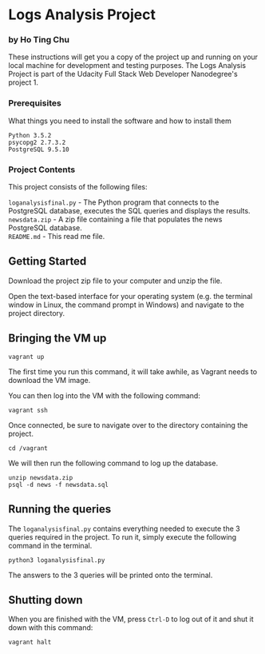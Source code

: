 # Logs Analysis Project

### by Ho Ting Chu

These instructions will get you a copy of the project up and running on your local machine for development and testing purposes. The Logs Analysis Project is part of the Udacity Full Stack Web Developer Nanodegree's project 1.

### Prerequisites

What things you need to install the software and how to install them

```
Python 3.5.2
psycopg2 2.7.3.2
PostgreSQL 9.5.10
```
### Project Contents

This project consists of the following files:

``loganalysisfinal.py`` - The Python program that connects to the PostgreSQL database, executes the SQL queries and displays the results.<br>
``newsdata.zip`` - A zip file containing a file that populates the news PostgreSQL database.<br>
``README.md`` - This read me file.

## Getting Started

Download the project zip file to your computer and unzip the file.

Open the text-based interface for your operating system (e.g. the terminal window in Linux, the command prompt in Windows) and navigate to the project directory.

## Bringing the VM up

```
vagrant up
```
The first time you run this command, it will take awhile, as Vagrant needs to download the VM image.

You can then log into the VM with the following command:
```
vagrant ssh
```
Once connected, be sure to navigate over to the directory containing the project.
```
cd /vagrant
```
We will then run the following command to log up the database.
```
unzip newsdata.zip
psql -d news -f newsdata.sql
```
## Running the queries

The ``loganalysisfinal.py`` contains everything needed to execute the 3 queries required in the project. To run it, simply execute the following command in the terminal.
```
python3 loganalysisfinal.py
```
The answers to the 3 queries will be printed onto the terminal.
## Shutting down

When you are finished with the VM, press ``Ctrl-D`` to log out of it and shut it down with this command:

```
vagrant halt
```
